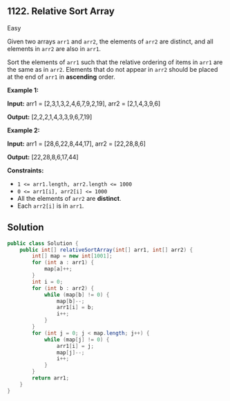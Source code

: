 ## 1122\. Relative Sort Array

Easy

Given two arrays `arr1` and `arr2`, the elements of `arr2` are distinct, and all elements in `arr2` are also in `arr1`.

Sort the elements of `arr1` such that the relative ordering of items in `arr1` are the same as in `arr2`. Elements that do not appear in `arr2` should be placed at the end of `arr1` in **ascending** order.

**Example 1:**

**Input:** arr1 = [2,3,1,3,2,4,6,7,9,2,19], arr2 = [2,1,4,3,9,6]

**Output:** [2,2,2,1,4,3,3,9,6,7,19]

**Example 2:**

**Input:** arr1 = [28,6,22,8,44,17], arr2 = [22,28,8,6]

**Output:** [22,28,8,6,17,44]

**Constraints:**

*   `1 <= arr1.length, arr2.length <= 1000`
*   `0 <= arr1[i], arr2[i] <= 1000`
*   All the elements of `arr2` are **distinct**.
*   Each `arr2[i]` is in `arr1`.

## Solution

```java
public class Solution {
    public int[] relativeSortArray(int[] arr1, int[] arr2) {
        int[] map = new int[1001];
        for (int a : arr1) {
            map[a]++;
        }
        int i = 0;
        for (int b : arr2) {
            while (map[b] != 0) {
                map[b]--;
                arr1[i] = b;
                i++;
            }
        }
        for (int j = 0; j < map.length; j++) {
            while (map[j] != 0) {
                arr1[i] = j;
                map[j]--;
                i++;
            }
        }
        return arr1;
    }
}
```